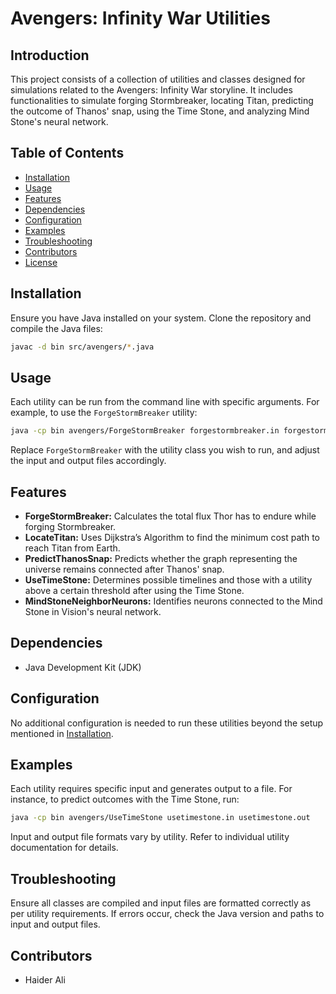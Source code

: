 # Avengers: Infinity War Utilities

## Introduction
This project consists of a collection of utilities and classes designed for simulations related to the Avengers: Infinity War storyline. It includes functionalities to simulate forging Stormbreaker, locating Titan, predicting the outcome of Thanos' snap, using the Time Stone, and analyzing Mind Stone's neural network.

## Table of Contents
- [Installation](#installation)
- [Usage](#usage)
- [Features](#features)
- [Dependencies](#dependencies)
- [Configuration](#configuration)
- [Examples](#examples)
- [Troubleshooting](#troubleshooting)
- [Contributors](#contributors)
- [License](#license)

## Installation
Ensure you have Java installed on your system. Clone the repository and compile the Java files:

```bash
javac -d bin src/avengers/*.java
```

## Usage
Each utility can be run from the command line with specific arguments. For example, to use the `ForgeStormBreaker` utility:

```bash
java -cp bin avengers/ForgeStormBreaker forgestormbreaker.in forgestormbreaker.out
```

Replace `ForgeStormBreaker` with the utility class you wish to run, and adjust the input and output files accordingly.

## Features
- **ForgeStormBreaker:** Calculates the total flux Thor has to endure while forging Stormbreaker.
- **LocateTitan:** Uses Dijkstra’s Algorithm to find the minimum cost path to reach Titan from Earth.
- **PredictThanosSnap:** Predicts whether the graph representing the universe remains connected after Thanos' snap.
- **UseTimeStone:** Determines possible timelines and those with a utility above a certain threshold after using the Time Stone.
- **MindStoneNeighborNeurons:** Identifies neurons connected to the Mind Stone in Vision's neural network.

## Dependencies
- Java Development Kit (JDK)

## Configuration
No additional configuration is needed to run these utilities beyond the setup mentioned in [Installation](#installation).

## Examples
Each utility requires specific input and generates output to a file. For instance, to predict outcomes with the Time Stone, run:

```bash
java -cp bin avengers/UseTimeStone usetimestone.in usetimestone.out
```

Input and output file formats vary by utility. Refer to individual utility documentation for details.

## Troubleshooting
Ensure all classes are compiled and input files are formatted correctly as per utility requirements. If errors occur, check the Java version and paths to input and output files.

## Contributors
- Haider Ali

